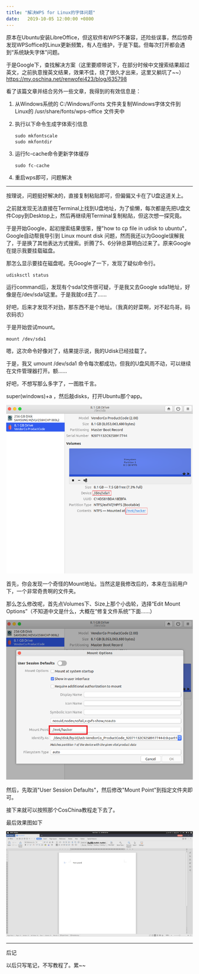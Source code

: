 ```yaml
---
title: "解决WPS for Linux的字体问题"
date:   2019-10-05 12:00:00 +0800
---
```


原本在Ubuntu安装LibreOffice，但这软件和WPS不兼容，还险些误事，然后惊奇发现WPSoffice的Linux更新频繁，有人在维护，于是下载。但每次打开都会遇到“系统缺失字体”问题。

于是Google下，查找解决方案（这里要顺带说下，在部分时候中文搜索结果超过英文，之前执意搜英文结果，效果不佳，绕了很久才出来，这里又躺坑了~~）
<https://my.oschina.net/renwofei423/blog/635798>

看了该篇文章并结合另外一些文章，我得到的有效信息是：

1. 从Windows系统的 C:/Windows/Fonts 文件夹复制Windows字体文件到Linux的 /usr/share/fonts/wps-office 文件夹中
2. 执行以下命令生成字体索引信息

    ``` Command
    sudo mkfontscale
    sudo mkfontdir
    ```

3. 运行fc-cache命令更新字体缓存

    ``` Command
    sudo fc-cache
    ```

4. 重启wps即可，问题解决

----

按理说，问题挺好解决的，直接复制粘贴即可，但偏偏又卡在了U盘这道关上。

之前就发现无法直接在Terminal上找到U盘地址，为了偷懒，每次都是先把U盘文件Copy到Desktop上，然后再继续用Terminal复制粘贴，但这次想一探究竟。

于是开始Google，起初搜索结果很笨，搜"how to cp file in udisk to ubuntu"，Google自动帮我导引到 Linux mount disk 问题，然而我还以为Google误解我了，于是换了其他表达方式搜索。折腾了5、6分钟总算明白过来了。原来Google在提示我要挂载磁盘。

那怎么显示要挂在磁盘呢。先Google了一下，发现了疑似命令行。

``` Command
udisksctl status
```

运行command后，发现有个sda1文件很可疑，于是我又去Google sda1地址，好像是在/dev/sda1这里。于是我就cd去了……

好吧，后来才发现不对劲，那东西不是个地址。（我真的好菜啊，对不起鸟哥。码农码农）

于是开始尝试mount。

``` Command
mount /dev/sda1
```

嗯，这次命令好像对了，结果提示说，我的Udisk已经挂载了。

于是，我又 umount /dev/sda1 命令每次都成功，但我的U盘风雨不动，可以继续在文件管理器打开。额……

好吧，不想写那么多字了，一图胜千言。

super(windows)+a ，然后敲disks，打开Ubuntu那个app。

![P1](/images/posts/Selection_004.png)

首先，你会发现一个奇怪的Mount地址。当然这是我修改后的，本来在当前用户下，一个非常奇贵啊的文件夹。

那么怎么修改呢，首先点Volumes下、Size上那个小齿轮，选择“Edit Mount Options”（不知道中文是什么，大概在“修复文件系统”下面……）

![P2](/images/posts/Selection_005.png)

然后，先取消"User Session Defaults"，然后修改"Mount Point"到指定文件夹即可。

接下来就可以按照那个CosChina教程走下去了。

最后效果图如下

![P3](/images/posts/wps_success.png)

----

后记

以后只写笔记，不写教程了。累~~
